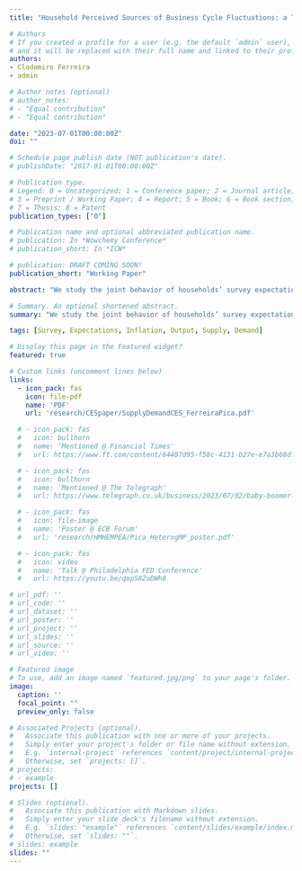```yaml
---
title: "Household Perceived Sources of Business Cycle Fluctuations: a Tale of Supply and Demand"

# Authors
# If you created a profile for a user (e.g. the default `admin` user), write the username (folder name) here 
# and it will be replaced with their full name and linked to their profile.
authors:
- Clodomiro Ferreira
- admin

# Author notes (optional)
# author_notes:
# - "Equal contribution"
# - "Equal contribution"

date: "2023-07-01T00:00:00Z"
doi: ""

# Schedule page publish date (NOT publication's date).
# publishDate: "2017-01-01T00:00:00Z"

# Publication type.
# Legend: 0 = Uncategorized; 1 = Conference paper; 2 = Journal article;
# 3 = Preprint / Working Paper; 4 = Report; 5 = Book; 6 = Book section;
# 7 = Thesis; 8 = Patent
publication_types: ["0"]

# Publication name and optional abbreviated publication name.
# publication: In *Wowchemy Conference*
# publication_short: In *ICW*

# publication: DRAFT COMING SOON!
publication_short: "Working Paper"

abstract: "We study the joint behavior of households’ survey expectations for a wide range of macroeconomic and individual-level variables in the largest six euro area countries, both in the cross-section and time series. Although households disagree, their expectations are correlated in the cross-section. Two principal components explain a significant portion of the variance of all expectations. These components capture households’ perceptions of the sources of macroeconomic dynamics, with the first capturing supply-side views and the second component reflecting demand-side views. This structure of perceptions and disagreement is stable across countries and time and does not vary with demographic or socioeconomic characteristics. We then use these insights to identify two common factors driving expectations over time. The factors co-move strongly with measures of supply and demand disturbances and align well with a narrative based on increasing perceived inflationary pressures coming from supply after the invasion of Ukraine in February 2022."

# Summary. An optional shortened abstract.
summary: "We study the joint behavior of households’ survey expectations for a wide range of macroeconomic and individual-level variables in the largest six euro area countries, both in the cross-section and time series. Although households disagree, their expectations are correlated in the cross-section. Two principal components explain a significant portion of the variance of all expectations. These components capture households’ perceptions of the sources of macroeconomic dynamics, with the first capturing supply-side views and the second component reflecting demand-side views. This structure of perceptions and disagreement is stable across countries and time and does not vary with demographic or socioeconomic characteristics. We then use these insights to identify two common factors driving expectations over time. The factors co-move strongly with measures of supply and demand disturbances and align well with a narrative based on increasing perceived inflationary pressures coming from supply after the invasion of Ukraine in February 2022."

tags: [Survey, Expectations, Inflation, Output, Supply, Demand]

# Display this page in the Featured widget?
featured: true

# Custom links (uncomment lines below)
links:
  - icon_pack: fas
    icon: file-pdf
    name: 'PDF'
    url: 'research/CESpaper/SupplyDemandCES_FerreiraPica.pdf'

  # - icon_pack: fas
  #   icon: bullhorn
  #   name: 'Mentioned @ Financial Times'
  #   url: https://www.ft.com/content/64487d95-f58c-4131-b27e-e7a3b68dfdce

  # - icon_pack: fas
  #   icon: bullhorn
  #   name: 'Mentioned @ The Telegraph'
  #   url: https://www.telegraph.co.uk/business/2023/07/02/baby-boomer-property-uk-mortgage-crisis-interest-rates/

  # - icon_pack: fas
  #   icon: file-image
  #   name: 'Poster @ ECB Forum'
  #   url: 'research/HMHEMPEA/Pica_HeterogMP_poster.pdf'

  # - icon_pack: fas
  #   icon: video
  #   name: 'Talk @ Philadelphia FED Conference'
  #   url: https://youtu.be/qopS8ZoDWh8

# url_pdf: ''
# url_code: ''
# url_dataset: ''
# url_poster: ''
# url_project: ''
# url_slides: ''
# url_source: ''
# url_video: ''

# Featured image
# To use, add an image named `featured.jpg/png` to your page's folder. 
image:
  caption: ''
  focal_point: ""
  preview_only: false

# Associated Projects (optional).
#   Associate this publication with one or more of your projects.
#   Simply enter your project's folder or file name without extension.
#   E.g. `internal-project` references `content/project/internal-project/index.md`.
#   Otherwise, set `projects: []`.
# projects:
# - example
projects: []

# Slides (optional).
#   Associate this publication with Markdown slides.
#   Simply enter your slide deck's filename without extension.
#   E.g. `slides: "example"` references `content/slides/example/index.md`.
#   Otherwise, set `slides: ""`.
# slides: example
slides: ""
---
```


<!-- <h1>Abstract</h1>

The euro area Consumer Expectation Survey queries households about their expectations for a wide range of macroeconomic and individual-level variables, including economic growth, inflation, house prices, interest rates, and personal income growth. We find strong correlations between these expectations, which we use to identify two principal components that explain a significant portion of the total variance. These components represent households’ perceptions of the sources of macroeconomic dynamics, with the first reflecting supply-side shocks and the second reflecting demand-side shocks. Despite their stability over time, these components provide differential variation in household realized consumption in both durables and nondurables, and in precautionary savings. Overall, our results suggest that – at least since 2020 – households have been expecting supply-side shocks to be more important than demand-side shocks for the evolution of the business cycle. -->
